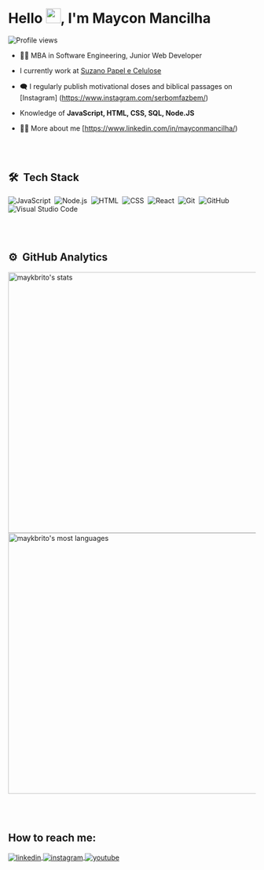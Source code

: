 <h1 align="left">Hello <img src="https://raw.githubusercontent.com/kaueMarques/kaueMarques/master/hi.gif" height="30px">, I'm Maycon Mancilha</h1>
<p align="left"> <img src="https://komarev.com/ghpvc/?username=mmancilha&color=green" alt="Profile views" /> </p>

- 👨‍🎓 MBA in Software Engineering, Junior Web Developer 

- I currently work at [Suzano Papel e Celulose](https://www.suzano.com.br/)

- 🗨️ I regularly publish motivational doses and biblical passages on [Instagram] (https://www.instagram.com/serbomfazbem/)

- Knowledge of **JavaScript, HTML, CSS, SQL, Node.JS**

- 👨‍💻 More about me [https://www.linkedin.com/in/mayconmancilha/)

<br><br>

## 🛠 &nbsp;Tech Stack

![JavaScript](https://img.shields.io/badge/-JavaScript-05122A?style=flat&logo=javascript)&nbsp;
![Node.js](https://img.shields.io/badge/-Node.js-05122A?style=flat&logo=node.js)&nbsp;
![HTML](https://img.shields.io/badge/-HTML-05122A?style=flat&logo=HTML5)&nbsp;
![CSS](https://img.shields.io/badge/-CSS-05122A?style=flat&logo=CSS3&logoColor=1572B6)&nbsp;
![React](https://img.shields.io/badge/-React-05122A?style=flat&logo=react)&nbsp;
![Git](https://img.shields.io/badge/-Git-05122A?style=flat&logo=git)&nbsp;
![GitHub](https://img.shields.io/badge/-GitHub-05122A?style=flat&logo=github)&nbsp;
![Visual Studio Code](https://img.shields.io/badge/-Visual%20Studio%20Code-05122A?style=flat&logo=visual-studio-code&logoColor=007ACC)&nbsp;

<br><br>

## ⚙️ &nbsp;GitHub Analytics

<p align="left">
<img width="530em" src="https://github-readme-stats.vercel.app/api?username=mmancilha&show_icons=true&theme=vision-friendly-dark" alt="maykbrito's stats"/>
<img width="530em" src="https://github-readme-stats.vercel.app/api/top-langs/?username=mmancilha&layout=compact&theme=vision-friendly-dark" alt="maykbrito's most languages"/>
</p>


<br><br>

## How to reach me:

<a href="https://www.linkedin.com/in/mayconmancilha/" target="_blank">
  <img align="center" src="https://img.shields.io/badge/-mayconmancilha-05122A?style=flat&logo=linkedin" alt="linkedin"/>
</a>
<a href="https://instagram.com/mancilhamaycon" target="_blank">
 <img align="center" src="https://img.shields.io/badge/-mancilhamaycon-05122A?style=flat&logo=instagram" alt="instagram"/>
</a>
<a href="https://www.youtube.com/@mayconmancilhaDev" target="_blank">
 <img align="center" src="https://img.shields.io/badge/-mayconmancilhaDev-05122A?style=flat&logo=youtube" alt="youtube"/>
</a>
</p>
